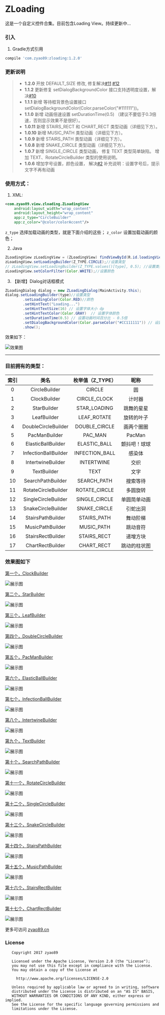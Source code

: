 # ZLoading
这是一个自定义控件合集。目前包含Loading View。持续更新中...

### 引入
1. Gradle方式引用
```gradle
compile 'com.zyao89:zloading:1.2.0'
```

### 更新说明
> - **1.2.0** 开放 DEFAULT_SIZE 修改, 修复解决[#11](https://github.com/zyao89/ZLoading/issues/11) [#12](https://github.com/zyao89/ZLoading/issues/12)
> - **1.1.2** 更新修复 setDialogBackgroundColor 接口支持透明度设置，解决[#10](https://github.com/zyao89/ZLoading/issues/10)
> - **1.1.1** 新增 等待框背景色设置接口 setDialogBackgroundColor(Color.parseColor("#111111"))。
> - **1.1.0** 新增 动画倍速设置 setDurationTime(0.5) （建议不要低于0.3倍速，否则显示效果不是很好）。
> - **1.0.11** 新增 STAIRS_RECT 和 CHART_RECT 类型动画（详细见下方）。
> - **1.0.10** 新增 MUSIC_PATH 类型动画（详细见下方）。
> - **1.0.9** 新增 STAIRS_PATH 类型动画（详细见下方）。
> - **1.0.8** 新增 SNAKE_CIRCLE 类型动画（详细见下方）。
> - **1.0.7** 新增 SINGLE_CIRCLE 类型动画， 
    修复 TEXT 类型简单缺陷。
    增加 TEXT、RotateCircleBuilder 类型的使用说明。
> - **1.0.6** 增加字号设置，颜色设置， 解决[#2](https://github.com/zyao89/ZLoading/issues/2)
    补充说明：设置字号后，提示文字不再有动画

### 使用方式：
1. XML:
```xml
<com.zyao89.view.zloading.ZLoadingView
    android:layout_width="wrap_content"
    android:layout_height="wrap_content"
    app:z_type="CircleBuilder"
    app:z_color="@color/colorAccent"/>
```
`z_type` 选择加载动画的类型，就是下面介绍的这些；
`z_color` 设置加载动画的颜色；

2. Java
```java
ZLoadingView zLoadingView = (ZLoadingView) findViewById(R.id.loadingView_1);
zLoadingView.setLoadingBuilder(Z_TYPE.CIRCLE);//设置类型
// zLoadingView.setLoadingBuilder(Z_TYPE.values()[type], 0.5); //设置类型 + 动画时间百分比 - 0.5倍
zLoadingView.setColorFilter(Color.WHITE);//设置颜色
```

3. 【新增】Dialog对话框模式
```java
ZLoadingDialog dialog = new ZLoadingDialog(MainActivity.this);
dialog.setLoadingBuilder(type)//设置类型
        .setLoadingColor(Color.RED)//颜色
        .setHintText("Loading...")
        .setHintTextSize(16) // 设置字体大小 dp
        .setHintTextColor(Color.GRAY)  // 设置字体颜色
        .setDurationTime(0.5) // 设置动画时间百分比 - 0.5倍
        .setDialogBackgroundColor(Color.parseColor("#CC111111")) // 设置背景色，默认白色
        .show();
```

效果如下：

![效果图](capture/zLoading.gif)


---

### 目前拥有的类型：
索引 | 类名 | 枚举值（Z_TYPE）| 昵称 
:------:|:------:|:------:|:-------:
0|CircleBuilder | CIRCLE | 圆
1|ClockBuilder | CIRCLE_CLOCK | 计时器
2|StarBuilder | STAR_LOADING | 跳舞的星星
3|LeafBuilder | LEAF_ROTATE | 旋转的叶子
4|DoubleCircleBuilder | DOUBLE_CIRCLE | 画两个圈圈
5|PacManBuilder | PAC_MAN | PacMan
6|ElasticBallBuilder | ELASTIC_BALL | 颤抖吧！球球
7|InfectionBallBuilder | INFECTION_BALL | 感染体
8|IntertwineBuilder | INTERTWINE | 交织
9|TextBuilder | TEXT | 文字
10|SearchPathBuilder | SEARCH_PATH | 搜索等待
11|RotateCircleBuilder | ROTATE_CIRCLE | 多圆旋转
12|SingleCircleBuilder | SINGLE_CIRCLE | 单圆简单动画
13|SnakeCircleBuilder | SNAKE_CIRCLE | 引蛇出洞
14|StairsPathBuilder | STAIRS_PATH | 舞动阶梯
15|MusicPathBuilder | MUSIC_PATH | 跳动音符
16|StairsRectBuilder | STAIRS_RECT | 递增方块
17|ChartRectBuilder | CHART_RECT | 跳动的柱状图


### 效果图如下

[第一个，ClockBuilder](markdown/Android自定义动画-ClockLoadingView.md)

![展示图](capture/circle_loading.gif)

[第二个，StarBuilder](https://zyao89.cn/s-12773350)

![展示图](capture/star_loading.gif)

[第三个，LeafBuilder](https://zyao89.cn/s-5a6b347e)

![展示图](capture/leaf_loading.gif)

[第四个，DoubleCircleBuilder](https://zyao89.cn/s-62c173ea)

![展示图](capture/double_circle.gif)

[第五个，PacManBuilder](https://zyao89.cn/s-39d73c5c)

![展示图](capture/pac_man.gif)

[第六个，ElasticBallBuilder](https://zyao89.cn/s-17fd94b6)

![展示图](capture/elastic_ball.gif)

[第七个，InfectionBallBuilder](https://zyao89.cn/s-3e943576)

![展示图](capture/infection_ball.gif)

[第八个，IntertwineBuilder](https://zyao89.cn/s-3cf24ca7)

![展示图](capture/intertwine.gif)

[第九个，TextBuilder](https://zyao89.cn/s-7db9f766)

![展示图](capture/text_loading.gif)

[第十个，SearchPathBuilder](https://zyao89.cn/s-7db9f766)

![展示图](capture/search_path.gif)

[第十一个，RotateCircleBuilder](https://zyao89.cn/s-6b0fa535)

![展示图](capture/rotate_circle.gif)

[第十二个，SingleCircleBuilder](https://zyao89.cn/s-6b0fa535)

![展示图](capture/single_circle.gif)

[第十三个，SnakeCircleBuilder](https://zyao89.cn/s-0fbb1b3a)

![展示图](capture/snake_circle.gif)

[第十四个，StairsPathBuilder](https://zyao89.cn/s-6b0fa535)

![展示图](capture/stairs_path.gif)

[第十五个，MusicPathBuilder](https://zyao89.cn/s-011d4a04)

![展示图](capture/music_path.gif)

[第十六个，StairsRectBuilder](https://zyao89.cn/s-4c67d8d3)

![展示图](capture/stairs_rect.gif)

[第十七个，ChartRectBuilder](https://zyao89.cn/s-6b0fa535)

![展示图](capture/chart_rect.gif)


更多可访问 [zyao89.cn](https://zyao89.cn/s-6b0fa5356)


### License
```
   Copyright 2017 zyao89

   Licensed under the Apache License, Version 2.0 (the "License");
   you may not use this file except in compliance with the License.
   You may obtain a copy of the License at

     http://www.apache.org/licenses/LICENSE-2.0

   Unless required by applicable law or agreed to in writing, software
   distributed under the License is distributed on an "AS IS" BASIS,
   WITHOUT WARRANTIES OR CONDITIONS OF ANY KIND, either express or implied.
   See the License for the specific language governing permissions and
   limitations under the License.
```
